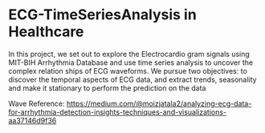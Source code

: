 # ECG-TimeSeriesAnalysis in Healthcare
In this project, we set out to explore the Electrocardio gram signals using MIT-BIH Arrhythmia Database and use time series analysis to uncover the complex relation ships of ECG waveforms. We pursue two objectives: to discover the temporal aspects of ECG data, and extract trends, seasonality and make it stationary to perform the prediction on the data

Wave Reference:
https://medium.com/@moizjatala2/analyzing-ecg-data-for-arrhythmia-detection-insights-techniques-and-visualizations-aa37146d9f36
